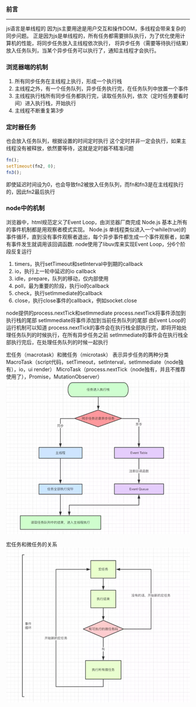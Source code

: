 ### 前言
***
js语言是单线程的
因为js主要用途是用户交互和操作DOM，多线程会带来复杂的同步问题。
正是因为js是单线程的，所有任务都需要排队执行，为了优化使用计算机的性能，将同步任务放入主线程依次执行，
将异步任务（需要等待执行结果）放入任务队列，当某个异步任务可以执行了，通知主线程才会执行。

### 浏览器端的机制
1. 所有同步任务在主线程上执行，形成一个执行栈
2. 主线程之外，有一个任务队列，异步任务执行完，在任务队列中放置一个事件
3. 主线程执行栈所有同步任务都执行完，读取任务队列，依次（定时任务要看时间）进入执行栈，开始执行
4. 主线程不断重复第3步

### 定时器任务
也会放入任务队列，根据设置的时间定时执行
这个定时并非一定会执行，如果主线程没有被释放，依然要等待，这就是定时器不精准问题
```js
fn();
setTimeout(fn2, 0);
fn3();
```
即使延迟时间设为0，也会导致fn2被放入任务队列，而fn和fn3是在主线程执行的，因此fn2最后执行

### node中的机制
浏览器中，html规范定义了Event Loop，由浏览器厂商完成
Node.js 基本上所有的事件机制都是用观察者模式实现。
Node.js 单线程类似进入一个while(true)的事件循环，直到没有事件观察者退出，每个异步事件都生成一个事件观察者，如果有事件发生就调用该回调函数.
node使用了libuv库来实现Event Loop，分6个阶段反复运行
1. timers，执行setTimeout和setInterval中到期的callback
2. io，执行上一轮中延迟的io callback
3. idle，prepare，队列的移动，仅内部使用
4. poll，最为重要的阶段，执行io的callback
5. check，执行setImmediate的callback
6. close，执行close事件的callback，例如socket.close

node提供的process.nextTick和setImmediate
process.nextTick将事件添加到执行栈的尾部
setImmediate将事件添加到当前任务队列的尾部
由Event Loop的运行机制可以知道
process.nextTick的事件会在执行栈全部执行完，即将开始处理任务队列的时候执行，在所有异步任务之前
setImmediate的事件会在执行栈全部执行完后，在处理任务队列的时候一起执行

宏任务（macrotask）和微任务（microtask）
表示异步任务的两种分类
MacroTask（script代码，setTimeout，setInterval，setImmediate（node独有），io，ui render）
MicroTask（process.nextTick（node独有，并且不推荐使用了），Promise，MutationObserver）
![](https://raw.githubusercontent.com/heyach/blog/main/images/event1.png)

宏任务和微任务的关系
![](https://raw.githubusercontent.com/heyach/blog/main/images/event2.png)
